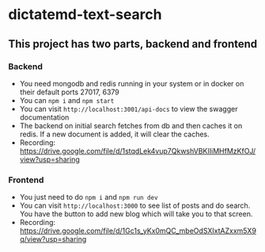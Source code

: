 # dictatemd-text-search
## This project has two parts, backend and frontend
### Backend
- You need mongodb and redis running in your system or in docker on their default ports 27017, 6379
- You can `npm i` and `npm start`
- You can visit `http://localhost:3001/api-docs` to view the swagger documentation
- The backend on initial search fetches from db and then caches it on redis. If a new document is added, it will clear the caches.
- Recording: https://drive.google.com/file/d/1stqdLek4vup7QkwshVBKIIiMHfMzKfOJ/view?usp=sharing

### Frontend
- You just need to do `npm i` and `npm run dev`
- You can visit `http://localhost:3000` to see list of posts and do search. You have the button to add new blog which will take you to that screen.
- Recording: https://drive.google.com/file/d/1Gc1s_yKx0mQC_mbeOdSXIxtAZxxm5X9q/view?usp=sharing
  

